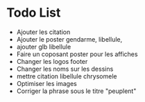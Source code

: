 # Todo List

- Ajouter les citation
- Ajouter le poster gendarme, libellule,
- ajouter glb libellule
- Faire un coposant poster pour les affiches
- Changer les logos footer
- Changer les noms sur les dessins
- mettre citation libellule chrysomele
- Optimiser les images
- Corriger la phrase sous le titre "peuplent"
